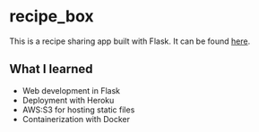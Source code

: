 # recipe_box

This is a recipe sharing app built with Flask. It can be found [here](http://flask-recipebox.herokuapp.com).

## What I learned

* Web development in Flask
* Deployment with Heroku
* AWS:S3 for hosting static files
* Containerization with Docker